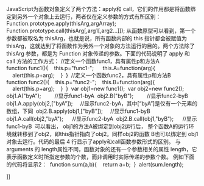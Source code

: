 JavaScript为函数对象定义了两个方法：apply和 call，它们的作用都是将函数绑定到另外一个对象上去运行，两者仅在定义参数的方式有所区别： 
Function.prototype.apply(thisArg,argArray); 
Function.prototype.call(thisArg[,arg1[,arg2…]]); 
从函数原型可以看到，第一个参数都被取名为 thisArg，也就是说，所有函数内部的 this 指针都会被赋值为 thisArg，这就达到了将函数作为另外一个对象的方法运行的目的。两个方法除了 thisArg 参数，都是为 Function 对象传递的参数。下面的代码说明了 apply 和 call 方法的工作方式： 
//定义一个函数func1，具有属性p和方法A 
function func1(){ 
  this.p="func1-";   
  this.A=function(arg){ 
    alert(this.p+arg); 
  } 
} 
//定义一个函数func2，具有属性p和方法B 
function func2(){ 
  this.p="func2-"; 
  this.B=function(arg){ 
    alert(this.p+arg); 
  } 
} 
var obj1=new func1(); 
var obj2=new func2(); 
obj1.A("byA");         //显示func1-byA 
obj2.B("byB");         //显示func2-byB 
obj1.A.apply(obj2,["byA"]);     //显示func2-byA，其中[“byA”]是仅有一个元素的数组，下同 
obj2.B.apply(obj1,["byB"]);     //显示func1-byB 
obj1.A.call(obj2,"byA");      //显示func2-byA 
obj2.B.call(obj1,"byB");      //显示func1-byB 
可以看出， obj1的方法A被绑定到obj2运行后， 整个函数A的运行环境就转移到了obj2，即this指针指向了obj2。同样obj2的函数 B也可以绑定到 obj1对象去运行。代码的最后 4 行显示了apply和call函数参数形式的区别。 
与 arguments 的 length属性不同，函数对象的还有一个参数相关的属性 length，它表示函数定义时所指定参数的个数，而非调用时实际传递的参数个数。 例如下面的代码将显示2：  
function sum(a,b){ 
  return a+b; 
} 
alert(sum.length); 

]]